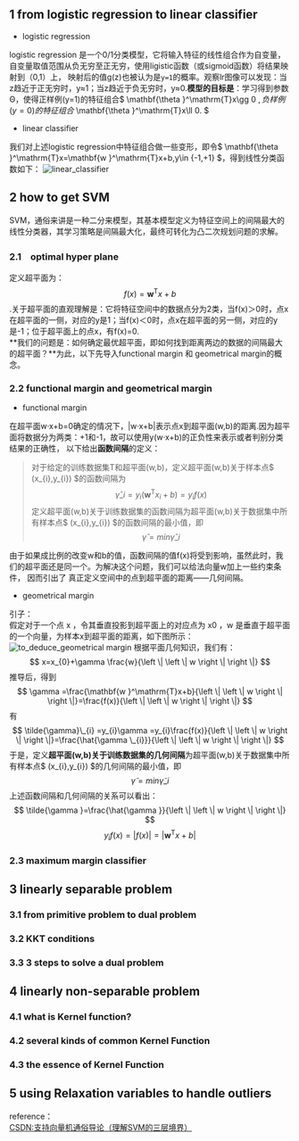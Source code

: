 ## 1 from logistic regression to linear classifier
+ logistic regression

logistic regression 是一个0/1分类模型，它将输入特征的线性组合作为自变量，自变量取值范围从负无穷至正无穷，使用ligistic函数（或sigmoid函数）将结果映射到（0,1）上，
映射后的值g(z)也被认为是`y=1`的概率。观察lr图像可以发现：当z趋近于正无穷时，y≈1；当z趋近于负无穷时，y≈0.**模型的目标是**：学习得到参数Θ，使得正样例(y=1)的特征组合$ \mathbf{\theta }^\mathrm{T}x\gg 0 $, 负样例(y=0)的特征组合$ \mathbf{\theta }^\mathrm{T}x\ll 0. $
+ linear classifier

我们对上述logistic regression中特征组合做一些变形，即令$ \mathbf{\theta }^\mathrm{T}x=\mathbf{w }^\mathrm{T}x+b,y\in {-1,+1} $，得到线性分类函数如下：
![linear_classifier]()
## 2 how to get SVM
SVM，通俗来讲是一种二分来模型，其基本模型定义为特征空间上的间隔最大的线性分类器，其学习策略是间隔最大化，最终可转化为凸二次规划问题的求解。
### 2.1　optimal hyper plane
定义超平面为：$$ f(x)=\mathbf{w }^\mathrm{T}x+b $$.关于超平面的直观理解是：它将特征空间中的数据点分为2类，当f(x)＞0时，点x在超平面的一侧，对应的y是1；当f(x)＜0时，点x在超平面的另一侧，对应的y是-1；位于超平面上的点x，有f(x)=0.<br>
**我们的问题是：如何确定最优超平面，即如何找到距离两边的数据的间隔最大的超平面？**为此，以下先导入functional margin 和 geometrical margin的概念。
### 2.2 functional margin and geometrical margin
+ functional margin

在超平面w·x+b=0确定的情况下，|w·x+b|表示点x到超平面(w,b)的距离.因为超平面将数据分为两类：+1和-1，故可以使用y(w·x+b)的正负性来表示或者判别分类结果的正确性，
以下给出**函数间隔**的定义：<br>
> 对于给定的训练数据集T和超平面(w,b)，定义超平面(w,b)关于样本点$ (x_{i},y\_{i}) $的函数间隔为
$$  \hat{\gamma}\_{i}=y_{i}(\mathbf{w }^\mathrm{T}x_{i}+b)= y_{i}f(x)$$
定义超平面(w,b)关于训练数据集的函数间隔为超平面(w,b)关于数据集中所有样本点$ (x_{i},y\_{i}) $的函数间隔的最小值，即
$$ \hat{ \gamma }=min\hat{\gamma}\_{i} $$

由于如果成比例的改变w和b的值，函数间隔的值f(x)将受到影响，虽然此时，我们的超平面还是同一个。为解决这个问题，我们可以给法向量w加上一些约束条件，
因而引出了 真正定义空间中的点到超平面的距离——几何间隔。
+ geometrical margin

引子：<br>
假定对于一个点 x ，令其垂直投影到超平面上的对应点为 x0 ，w 是垂直于超平面的一个向量，为样本x到超平面的距离，如下图所示：
![to_deduce_geometrical margin]()
根据平面几何知识，我们有：
$$ x=x_{0}+\gamma \frac{w}{\left \| \left \| w \right \| \right \|} $$
推导后，得到
$$ \gamma =\frac{\mathbf{w }^\mathrm{T}x+b}{\left \| \left \| w \right \| \right \|}=\frac{f(x)}{\left \| \left \| w \right \| \right \|} $$
有
$$ \tilde{\gamma}\_{i} =y_{i}\gamma =y_{i}\frac{f(x)}{\left \| \left \| w \right \| \right \|}=\frac{\hat{\gamma \_{i}}}{\left \| \left \| w \right \| \right \|} $$
于是，定义**超平面(w,b)关于训练数据集的几何间隔**为超平面(w,b)关于数据集中所有样本点$ (x_{i},y\_{i}) $的几何间隔的最小值，即
$$ \tilde{\gamma }=min\tilde{\gamma}\_{i} $$
上述函数间隔和几何间隔的关系可以看出：
$$ \tilde{\gamma }=\frac{\hat{\gamma }}{\left \| \left \| w \right \| \right \|} $$
$$ y_{i}f(x)=\left | f(x) \right |=\left | \mathbf{w }^\mathrm{T}x+b \right | $$
### 2.3 maximum margin classifier
## 3 linearly separable problem
### 3.1 from primitive problem to dual problem
### 3.2 KKT conditions
### 3.3 3 steps to solve a dual problem
## 4 linearly non-separable problem
### 4.1 what is Kernel function?
### 4.2 several kinds of common Kernel Function
### 4.3 the essence of Kernel Function
## 5 using Relaxation variables to handle outliers


reference：<BR>
[CSDN:支持向量机通俗导论（理解SVM的三层境界）](https://blog.csdn.net/v_july_v/article/details/7624837)
